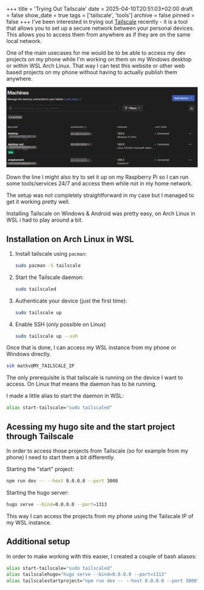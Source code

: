 +++
title = 'Trying Out Tailscale'
date = 2025-04-10T20:51:03+02:00
draft = false
show_date = true
tags = ['tailscale', 'tools']
archive = false
pinned = false
+++
I've been interested in trying out [Tailscale](https://tailscale.com/) recently - it is a tool that allows you to set up a secure network between your personal devices. This allows you to access them from anywhere as if they are on the same local network.

One of the main usecases for me would be to be able to access my dev projects on my phone while I'm working on them on my Windows desktop or within WSL Arch Linux. That way I can test this website or other web based projects on my phone without having to actually publish them anywhere.

![Tailscale](./tailscale.png)

Down the line I might also try to set it up on my Raspberry Pi so I can run some tools/services 24/7 and access them while not in my home network.

The setup was not completely straightforward in my case but I managed to get it working pretty well.

Installing Tailscale on Windows & Android was pretty easy, on Arch Linux in WSL i had to play around a bit.

## Installation on Arch Linux in WSL

1. Install tailscale using `pacman`:
   ```bash
   sudo pacman -S tailscale
   ```
2. Start the Tailscale daemon:
   ```bash
   sudo tailscaled
   ```
3. Authenticate your device (just the first time):
   ```bash
   sudo tailscale up
   ```
4. Enable SSH (only possible on Linux)
   ```bash
   sudo tailscale up --ssh
   ```

Once that is done, I can access my WSL instance from my phone or Windows directly.

```bash
ssh matkv@MY_TAILSCALE_IP
```

The only prerequisite is that tailscale is running on the device I want to access. On Linux that means the daemon has to be running.

I made a little alias to start the daemon in WSL:

```bash
alias start-tailscale="sudo tailscaled"
```

## Acessing my hugo site and the start project through Tailscale

In order to access those projects from Tailscale (so for example from my phone) I need to start them a bit differently.

Starting the "start" project:

```bash
npm run dev -- --host 0.0.0.0 --port 3000
```

Starting the hugo server:

```bash
hugo serve --bind=0.0.0.0 --port=1313
```

This way I can access the projects from my phone using the Tailscale IP of my WSL instance.

## Additional setup

In order to make working with this easier, I created a couple of bash aliases:

```bash
alias start-tailscale="sudo tailscaled"
alias tailscalehugo="hugo serve --bind=0.0.0.0 --port=1313"
alias tailscalestartproject="npm run dev -- --host 0.0.0.0 --port 3000"
```